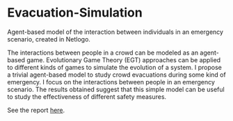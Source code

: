 # Evacuation-Simulation
Agent-based model of the interaction between individuals in an emergency scenario, created in Netlogo.


The interactions between people in a crowd can be modeled as an agent-based game. 
Evolutionary Game Theory (EGT) approaches can be applied to different kinds of games to simulate the evolution of a system.
I propose a trivial agent-based model to study crowd evacuations during some kind of emergency. I focus on the interactions between people in an emergency scenario.
The results obtained suggest that this simple model can be useful to study the effectiveness of different safety measures.

See the report [here](CSNS_report.pdf).
